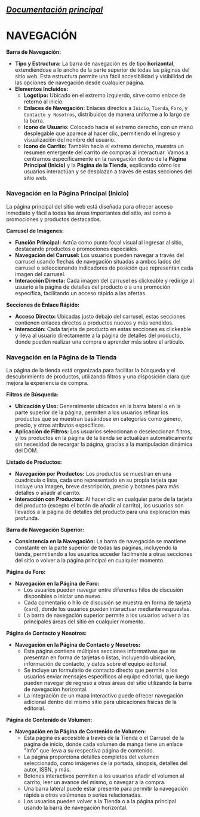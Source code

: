 _[Documentación principal](/Documentacion.md)_
---

# NAVEGACIÓN

**Barra de Navegación:**
- **Tipo y Estructura:** La barra de navegación es de tipo **horizontal**, extendiéndose a lo ancho de la parte superior de todas las páginas del sitio web. Esta estructura permite una fácil accesibilidad y visibilidad de las opciones de navegación desde cualquier página.
- **Elementos Incluidos:**
  - **Logotipo:** Ubicado en el extremo izquierdo, sirve como enlace de retorno al inicio.
  - **Enlaces de Navegación:** Enlaces directos a `Inicio`, `Tienda`, `Foro`, y `Contacto y Nosotros`, distribuidos de manera uniforme a lo largo de la barra.
  - **Icono de Usuario:** Colocado hacia el extremo derecho, con un menú desplegable que aparece al hacer clic, permitiendo el ingreso y visualización del nombre del usuario.
  - **Icono de Carrito:** También hacia el extremo derecho, muestra un resumen emergente del carrito de compras al interactuar.
Vamos a centrarnos específicamente en la navegación dentro de la **Página Principal (Inicio)** y la **Página de la Tienda**, explicando cómo los usuarios interactúan y se desplazan a través de estas secciones del sitio web.

### Navegación en la Página Principal (Inicio)

La página principal del sitio web está diseñada para ofrecer acceso inmediato y fácil a todas las áreas importantes del sitio, así como a promociones y productos destacados.

**Carrusel de Imágenes:**
- **Función Principal:** Actúa como punto focal visual al ingresar al sitio, destacando productos o promociones especiales.
- **Navegación del Carrusel:** Los usuarios pueden navegar a través del carrusel usando flechas de navegación situadas a ambos lados del carrusel o seleccionando indicadores de posición que representan cada imagen del carrusel.
- **Interacción Directa:** Cada imagen del carrusel es clickeable y redirige al usuario a la página de detalles del producto o a una promoción específica, facilitando un acceso rápido a las ofertas.

**Secciones de Enlace Rápido:**
- **Acceso Directo:** Ubicadas justo debajo del carrusel, estas secciones contienen enlaces directos a productos nuevos y más vendidos.
- **Interacción:** Cada tarjeta de producto en estas secciones es clickeable y lleva al usuario directamente a la página de detalles del producto, donde pueden realizar una compra o aprender más sobre el artículo.

### Navegación en la Página de la Tienda

La página de la tienda está organizada para facilitar la búsqueda y el descubrimiento de productos, utilizando filtros y una disposición clara que mejora la experiencia de compra.

**Filtros de Búsqueda:**
- **Ubicación y Uso:** Generalmente ubicados en la barra lateral o en la parte superior de la página, permiten a los usuarios refinar los productos que se muestran basándose en categorías como género, precio, y otros atributos específicos.
- **Aplicación de Filtros:** Los usuarios seleccionan o deseleccionan filtros, y los productos en la página de la tienda se actualizan automáticamente sin necesidad de recargar la página, gracias a la manipulación dinámica del DOM.

**Listado de Productos:**
- **Navegación por Productos:** Los productos se muestran en una cuadrícula o lista, cada uno representado en su propia tarjeta que incluye una imagen, breve descripción, precio y botones para más detalles o añadir al carrito.
- **Interacción con Productos:** Al hacer clic en cualquier parte de la tarjeta del producto (excepto el botón de añadir al carrito), los usuarios son llevados a la página de detalles del producto para una exploración más profunda.

**Barra de Navegación Superior:**
- **Consistencia en la Navegación:** La barra de navegación se mantiene constante en la parte superior de todas las páginas, incluyendo la tienda, permitiendo a los usuarios acceder fácilmente a otras secciones del sitio o volver a la página principal en cualquier momento.
  
**Página de Foro:**
- **Navegación en la Página de Foro:** 
  - Los usuarios pueden navegar entre diferentes hilos de discusión disponibles o iniciar uno nuevo.
  - Cada comentario o hilo de discusión se muestra en forma de tarjeta (`card`), donde los usuarios pueden interactuar mediante respuestas.
  - La barra de navegación superior permite a los usuarios volver a las principales áreas del sitio en cualquier momento.

**Página de Contacto y Nosotros:**
- **Navegación en la Página de Contacto y Nosotros:**
  - Esta página contiene múltiples secciones informativas que se presentan en forma de tarjetas o listas, incluyendo ubicación, información de contacto, y datos sobre el equipo editorial.
  - Se incluye un formulario de contacto directo que permite a los usuarios enviar mensajes específicos al equipo editorial, que luego pueden navegar de regreso a otras áreas del sitio utilizando la barra de navegación horizontal.
  - La integración de un mapa interactivo puede ofrecer navegación adicional dentro del mismo sitio para ubicaciones físicas de la editorial.

**Página de Contenido de Volumen:**
- **Navegación en la Página de Contenido de Volumen:**
  - Esta página es accesible a través de la Tienda o el Carrusel de la página de inicio, donde cada volumen de manga tiene un enlace "Info" que lleva a su respectiva página de contenido.
  - La página proporciona detalles completos del volumen seleccionado, como imágenes de la portada, sinopsis, detalles del autor, ISBN, y más.
  - Botones interactivos permiten a los usuarios añadir el volumen al carrito, leer un avance del mismo, o navegar a la compra.
  - Una barra lateral puede estar presente para permitir la navegación rápida a otros volúmenes o series relacionadas.
  - Los usuarios pueden volver a la Tienda o a la página principal usando la barra de navegación horizontal.

